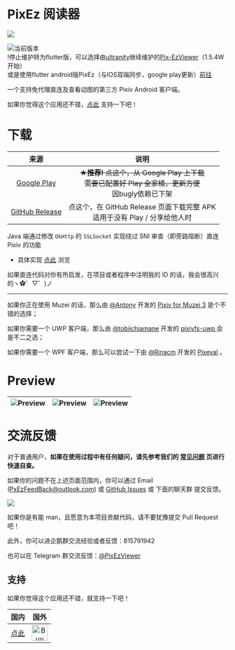 # PixEz 阅读器
![](https://github.com/Notsfsssf/Pix-EzViewer/raw/master/app/src/main/res/mipmap-xxhdpi/ic_launcherep.png)

![当前版本](https://img.shields.io/github/v/release/Notsfsssf/Pix-EzViewer?label=%E5%BD%93%E5%89%8D%E7%89%88%E6%9C%AC)  
!停止维护转为flutter版，可以选择由[ultranity](https://github.com/ultranity)继续维护的[Pix-EzViewer](https://github.com/ultranity/Pix-EzViewer)（1.5.4W开始）  
或是使用flutter android版PixEz（与IOS双端同步，google play更新）[前往](https://play.google.com/store/apps/details?id=com.perol.pixez)

一个支持免代理直连及查看动图的第三方 Pixiv Android 客户端。

如果你觉得这个应用还不错，[点此](https://github.com/Notsfsssf/Pix-EzViewer#支持) 支持一下吧！

# 下载

|来源|说明|
|:---:|:---:|
|[Google Play](https://play.google.com/store/apps/details?id=com.perol.asdpl.play.pixivez)|~~**★推荐!** 点这个，从 Google Play 上下载<br />需要已配置好 Play 全家桶，更新方便~~<br />因bugly依赖已下架|
|[GitHub Release](https://github.com/Notsfsssf/Pix-EzViewer/releases)|点这个，在 GitHub Release 页面下载完整 APK<br />适用于没有 Play / 分享给他人时|

Java 端通过修改 `OkHttp` 的 `SSLSocket` 实现绕过 SNI 审查（即旁路阻断）直连 Pixiv 的功能

- 具体实现 [点此](https://github.com/Notsfsssf/Pix-EzViewer/tree/master/app/src/main/java/com/perol/asdpl/pixivez/networks) 浏览

如果直连代码对你有所启发，在项目或者程序中注明我的 ID 的话，我会很高兴的ヽ✿゜▽゜)ノ

***

如果你正在使用 Muzei 的话，那么由 [@Antony](https://github.com/yellowbluesky) 开发的 [Pixiv for Muzei 3](https://github.com/yellowbluesky/PixivforMuzei3) 是个不错的选择；

如果你需要一个 UWP 客户端，那么由 [@tobiichiamane](https://github.com/tobiichiamane) 开发的 [pixivfs-uwp ](https://github.com/tobiichiamane/pixivfs-uwp)会是不二之选；

如果你需要一个 WPF 客户端，那么可以尝试一下由 [@Rinacm](https://github.com/Rinacm) 开发的 [Pixeval](https://github.com/Rinacm/Pixeval) 。

# Preview
|![Preview](./preview/2.jpg) | ![Preview](./preview/1.jpg) | ![Preview](./preview/3.jpg) |
|:-------------------:|:------------------------:|:-----------------:|

# 交流反馈

对于普通用户，**如果在使用过程中有任何疑问，请先参考我们的 [常见问题](/help/README.md) 页进行快速自查。**

如果你的问题不在上述页面范围内，你可以通过 Email (PxEzFeedBack@outlook.com) 或 [GitHub Issues](https://github.com/Notsfsssf/Pix-EzViewer/issues) 或 下面的聊天群 提交反馈。

![](https://img.shields.io/badge/PR-welcome-blue.svg)

如果你是有能 man，且愿意为本项目贡献代码，请不要犹豫提交 Pull Request 吧！

此外，你可以进企鹅群交流经验或者反馈：815791942

也可以在 Telegram 群交流反馈：[@PixEzViewer](https://t.me/PixEzViewer)

## 支持

如果你觉得这个应用还不错，就支持一下吧！

|                             国内                             |                             国外                             |
| :----------------------------------------------------------: | :----------------------------------------------------------: |
| [点此](https://github.com/Notsfsssf/Pix-EzViewer/blob/master/donation/README.md) | <a href='https://ko-fi.com/W7W5YU4B' target='_blank'><img height='36' style='border:0px;height:36px;' src='https://az743702.vo.msecnd.net/cdn/kofi1.png?v=2' border='0' alt='Buy Me a Coffee at ko-fi.com' /></a> |
